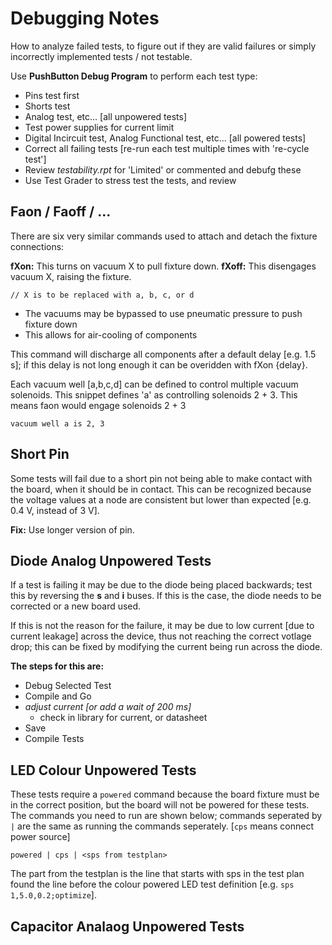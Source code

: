 # Debugging Notes

How to analyze failed tests, to figure out if they are valid failures or simply incorrectly implemented tests / not testable.

Use **PushButton Debug Program** to perform each test type:

- Pins test first
- Shorts test
- Analog test, etc... [all unpowered tests]
- Test power supplies for current limit
- Digital Incircuit test, Analog Functional test, etc... [all powered tests]
- Correct all failing tests [re-run each test multiple times with 're-cycle test']
- Review _testability.rpt_ for 'Limited' or commented and debufg these
- Use Test Grader to stress test the tests, and review

## Faon / Faoff / ...

There are six very similar commands used to attach and detach the fixture connections:

**fXon:** This turns on vacuum X to pull fixture down.
**fXoff:** This disengages vacuum X, raising the fixture.

`// X is to be replaced with a, b, c, or d`

- The vacuums may be bypassed to use pneumatic pressure to push fixture down
- This allows for air-cooling of components

This command will discharge all components after a default delay [e.g. 1.5 s]; if this delay is not long enough it can be overidden with fXon {delay}.

Each vacuum well [a,b,c,d] can be defined to control multiple vacuum solenoids. This snippet defines 'a' as controlling solenoids 2 + 3. This means faon would engage solenoids 2 + 3

``` basic
vacuum well a is 2, 3
```

## Short Pin

Some tests will fail due to a short pin not being able to make contact with the board, when it should be in contact. This can be recognized because the voltage values at a node are consistent but lower than expected [e.g. 0.4 V, instead of 3 V].

**Fix:** Use longer version of pin.

## Diode Analog Unpowered Tests

If a test is failing it may be due to the diode being placed backwards; test this by reversing the **s** and **i** buses. If this is the case, the diode needs to be corrected or a new board used.

If this is not the reason for the failure, it may be due to low current [due to current leakage] across the device, thus not reaching the correct votlage drop; this can be fixed by modifying the current being run across the diode.

**The steps for this are:**

- Debug Selected Test
- Compile and Go
- _adjust current [or add a wait of 200 ms]_
  - check in library for current, or datasheet
- Save
- Compile Tests

## LED Colour Unpowered Tests

These tests require a `powered` command because the board fixture must be in the correct position, but the board will not be powered for these tests. The commands you need to run are shown below; commands seperated by `|` are the same as running the commands seperately. [`cps` means connect power source]

`powered | cps | <sps from testplan>`

The part from the testplan is the line that starts with sps in the test plan found the line before the colour powered LED test definition [e.g. `sps 1,5.0,0.2;optimize`].

## Capacitor Analaog Unpowered Tests
